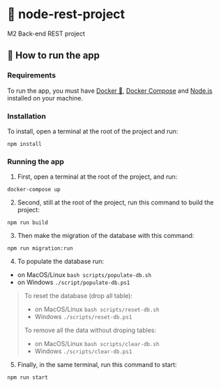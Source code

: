 # 🤖 node-rest-project

M2 Back-end REST project

## 🚀 How to run the app

### Requirements

To run the app, you must have [Docker 🐳](https://docs.docker.com/get-docker/), [Docker Compose](https://docs.docker.com/compose/install/) and [Node.js](https://nodejs.org/en/download/) installed on your machine.

### Installation

To install, open a terminal at the root of the project and run:

```shell
npm install
```

### Running the app

1. First, open a terminal at the root of the project, and run:

```shell
docker-compose up
```

2. Second, still at the root of the project, run this command to build the project:

```shell
npm run build
```

3. Then make the migration of the database with this command:

```
npm run migration:run
```

4. To populate the database run:

- on MacOS/Linux `bash scripts/populate-db.sh`
- on Windows `./script/populate-db.ps1`

> To reset the database (drop all table):
>
> - on MacOS/Linux `bash scripts/reset-db.sh`
> - Windows `./scripts/reset-db.ps1`
>
> To remove all the data without droping tables:
>
> - on MacOS/Linux `bash scripts/clear-db.sh`
> - Windows `./scripts/clear-db.ps1`

5. Finally, in the same terminal, run this command to start:

```shell
npm run start
```
